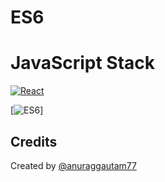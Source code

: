 # ES6 
 

# JavaScript Stack 
[![React](https://raw.githubusercontent.com/anuraggautam77/MERN-socketio-chat-example/master/client/public/img/techstack/react.png)](https://facebook.github.io/react/)

[![ES6](https://youvcodedotcom.files.wordpress.com/2018/06/es6.png)]

 
 

 ## Credits

Created by [@anuraggautam77](https://www.linkedin.com/in/anuraggautam77/)
 




 

